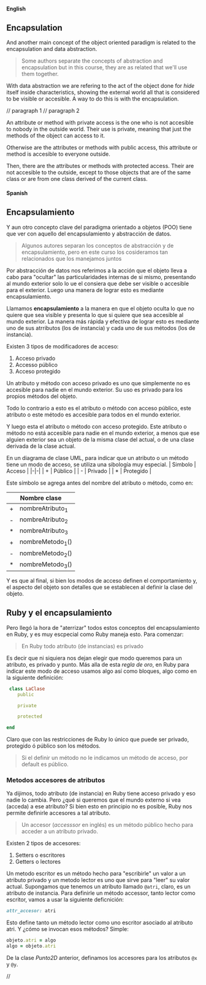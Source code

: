 #### English
## Encapsulation
And another main concept of the object oriented paradigm is related to the encapsulation and data abstraction.

> Some authors separate the concepts of abstraction and encapsulation but in this course, they are as related that we'll use them together.

With data abstraction we are refering to the act of the object done for *hide* itself inside characteristics, showing the external world all that is considered to be visible or accesible.
A way to do this is with the encapsulation.

// paragraph 1
// paragraph 2

An attribute or method with private access is the one who is not accesible to nobody in the outside world. Their use is private, meaning that just the methods of the object can access to it.

Otherwise are the attributes or methods with public access, this attribute or method is accesible to everyone outside.

Then, there are the attributes or methods with protected access. Their are not accesible to the outside, except to those objects that are of the same class or are from one class derived of the current class.


#### Spanish
## Encapsulamiento
Y aun otro concepto clave del paradigma orientado a objetos (POO) tiene que ver con aquello del encapsulamiento y abstracción de datos.

> Algunos autores separan los conceptos de abstracción y de encapsulamiento, pero en este curso los cosideramos tan relacionados que los manejamos juntos

Por abstracción de datos nos referimos a la acción que el objeto lleva a cabo para "ocultar" las particularidades internas de si mismo, presentando al mundo exterior solo lo ue el consiera que debe ser visible o accesible para el exterior. Luego una manera de lograr esto es mediante encapsulamiento.

Llamamos **encapsulamiento** a la manera en que el objeto oculta lo que no quiere que sea visible y presenta lo que si quiere que sea accesible al mundo exterior. La manera más rápida y efectiva de lograr esto es mediante uno de sus atrributos (los de instancia) y cada uno de sus métodos (los de instancia).

Existen 3 tipos de modificadores de acceso:
1. Acceso privado
2. Accesso público
3. Acceso protegido

Un atributo y método con acceso privado es uno que simplemente no es accesible para nadie en el mundo exterior. Su uso es privado para los propios métodos del objeto.

Todo lo contrario a esto es el atributo o método con acceso público, este atributo o este método es accesible para todos en el mundo exterior.

Y luego esta el atributo o método con acceso protegido. Este atributo o método no está accesible para nadie en el mundo exterior, a menos que ese alguien exterior sea un objeto de la misma clase del actual, o de una clase derivada de la clase actual.

En un diagrama de clase UML, para indicar que un atributo o un método tiene un modo de acceso, se utiliza una sibología muy especial.
| Simbolo | Acceso |
|-|-|
| + | Público |
| - | Privado |
| * | Protegido |


Este símbolo se agrega antes del nombre del atributo o método, como en:
<table>
<thead>
    <tr>
        <th colspan=2>Nombre clase</th>
    </tr>
</thead>
<tbody>
    <tr>
        <td>+</td>
        <td>nombreAtributo<sub>1</sub></td>
    </tr>
    <tr>
        <td>-</td>
        <td>nombreAtributo<sub>2</sub></td>
    </tr>
    <tr>
        <td>*</td>
        <td>nombreAtributo<sub>3</sub></td>
    </tr>
    <tr>
        <td>+</td>
        <td>nombreMetodo<sub>1</sub>()</td>
    </tr>
    <tr>
        <td>-</td>
        <td>nombreMetodo<sub>2</sub>()</td>
    </tr>
    <tr>
        <td>*</td>
        <td>nombreMetodo<sub>3</sub>()</td>
    </tr>
</tbody>
</table>

Y es que al final, si bien los modos de acceso definen el comportamiento y, el aspecto del objeto son detalles que se establecen al definir la clase del objeto.

## Ruby y el encapsulamiento
Pero llegó la hora de "aterrizar" todos estos conceptos del encapsulamiento en Ruby, y es muy escpecial como Ruby maneja esto.
Para comenzar:
> En Ruby todo atributo (de instancias) es privado

Es decir que ni siquiera nos dejan elegir que modo queremos para un atributo, es privado y punto.
Más alla de esta *regla de oro*, en Ruby para indicar este modo de acceso usamos algo así como bloques, algo como en la siguiente definición:
```rb
 class LaClase
    public

    private

    protected

end
```
Claro que con las restricciones de Ruby lo único que puede ser privado, protegido ó público son los métodos.

> Si el definir un método no le indicamos un método de acceso, por default es público.

### Metodos accesores de atributos
Ya dijimos, todo atributo (de instancia) en Ruby tiene acceso privado y eso nadie lo cambia.
Pero ¿qué si queremos que el mundo externo si vea (acceda) a ese atributo? Si bien esto en principio no es posible, Ruby nos permite definirle accesores a tal atributo.

> Un accesor (*accesssor* en inglés) es un método público hecho para acceder a un atributo privado.

Existen 2 tipos de accesores:
1. Setters o escritores
2. Getters o lectores

Un metodo escritor es un método hecho para "escribirle" un valor a un atributo privado y un metodo lector es uno que sirve para "leer" su valor actual.
Supongamos que tenemos un atributo llamado `@atri`, claro, es un atributo de instancia. Para definirle un método accessor, tanto lector como escritor, vamos a usar la siguiente deficnición:
```rb
attr_accesor: atri
```
Esto define tanto un método lector como uno escritor asociado al atributo atri. Y ¿cómo se invocan esos métodos? Simple:
```rb
objeto.atri = algo
algo = objeto.atri
```

De la clase *Punto2D* anterior, definamos los accesores para los atributos `@x` y `@y`.

//